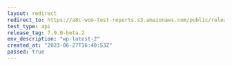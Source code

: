 ```yaml
---
layout: redirect
redirect_to: https://a8c-woo-test-reports.s3.amazonaws.com/public/release/7.9.0-beta.2/wp-latest-2/api/index.html
test_type: api
release_tag: 7.9.0-beta.2
env_description: "wp-latest-2"
created_at: "2023-06-27T16:40:53Z"
passed: true
---
```

